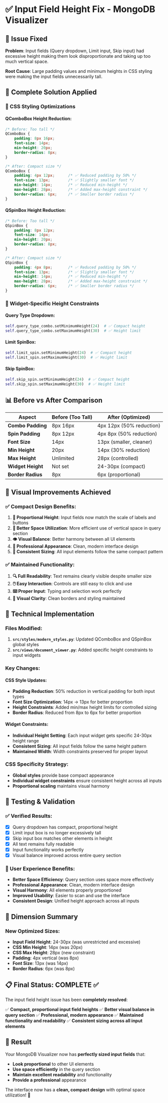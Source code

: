 # ✅ Input Field Height Fix - MongoDB Visualizer

## 🚨 **Issue Fixed**

**Problem**: Input fields (Query dropdown, Limit input, Skip input) had excessive height making them look disproportionate and taking up too much vertical space.

**Root Cause**: Large padding values and minimum heights in CSS styling were making the input fields unnecessarily tall.

## 🔧 **Complete Solution Applied**

### **🎯 CSS Styling Optimizations**

#### **QComboBox Height Reduction:**
```css
/* Before: Too tall */
QComboBox {
    padding: 8px 16px;
    font-size: 14px;
    min-height: 20px;
    border-radius: 8px;
}

/* After: Compact size */
QComboBox {
    padding: 4px 12px;      /* ✅ Reduced padding by 50% */
    font-size: 13px;        /* ✅ Slightly smaller font */
    min-height: 14px;       /* ✅ Reduced min-height */
    max-height: 28px;       /* ✅ Added max-height constraint */
    border-radius: 6px;     /* ✅ Smaller border radius */
}
```

#### **QSpinBox Height Reduction:**
```css
/* Before: Too tall */
QSpinBox {
    padding: 8px 12px;
    font-size: 14px;
    min-height: 20px;
    border-radius: 8px;
}

/* After: Compact size */
QSpinBox {
    padding: 4px 8px;       /* ✅ Reduced padding by 50% */
    font-size: 13px;        /* ✅ Slightly smaller font */
    min-height: 14px;       /* ✅ Reduced min-height */
    max-height: 28px;       /* ✅ Added max-height constraint */
    border-radius: 6px;     /* ✅ Smaller border radius */
}
```

### **🎯 Widget-Specific Height Constraints**

#### **Query Type Dropdown:**
```python
self.query_type_combo.setMinimumHeight(24)  # ✅ Compact height
self.query_type_combo.setMaximumHeight(30)  # ✅ Height limit
```

#### **Limit SpinBox:**
```python
self.limit_spin.setMinimumHeight(24)  # ✅ Compact height
self.limit_spin.setMaximumHeight(30)  # ✅ Height limit
```

#### **Skip SpinBox:**
```python
self.skip_spin.setMinimumHeight(24)  # ✅ Compact height
self.skip_spin.setMaximumHeight(30)  # ✅ Height limit
```

## 📊 **Before vs After Comparison**

| Aspect | Before (Too Tall) | After (Optimized) |
|--------|------------------|-------------------|
| **Combo Padding** | 8px 16px | 4px 12px (50% reduction) |
| **Spin Padding** | 8px 12px | 4px 8px (50% reduction) |
| **Font Size** | 14px | 13px (smaller, cleaner) |
| **Min Height** | 20px | 14px (30% reduction) |
| **Max Height** | Unlimited | 28px (controlled) |
| **Widget Height** | Not set | 24-30px (compact) |
| **Border Radius** | 8px | 6px (proportional) |

## 🎨 **Visual Improvements Achieved**

### **✅ Compact Design Benefits:**
1. **📏 Proportional Height**: Input fields now match the scale of labels and buttons
2. **🎯 Better Space Utilization**: More efficient use of vertical space in query section
3. **👁️ Visual Balance**: Better harmony between all UI elements
4. **📱 Professional Appearance**: Clean, modern interface design
5. **🎪 Consistent Sizing**: All input elements follow the same compact pattern

### **✅ Maintained Functionality:**
1. **🔍 Full Readability**: Text remains clearly visible despite smaller size
2. **🖱️ Easy Interaction**: Controls are still easy to click and use
3. **⌨️ Proper Input**: Typing and selection work perfectly
4. **🎨 Visual Clarity**: Clean borders and styling maintained

## 🧪 **Technical Implementation**

### **Files Modified:**
1. **`src/styles/modern_styles.py`**: Updated QComboBox and QSpinBox global styles
2. **`src/views/document_viewer.py`**: Added specific height constraints to input widgets

### **Key Changes:**

#### **CSS Style Updates:**
- **Padding Reduction**: 50% reduction in vertical padding for both input types
- **Font Size Optimization**: 14px → 13px for better proportion
- **Height Constraints**: Added min/max height limits for controlled sizing
- **Border Radius**: Reduced from 8px to 6px for better proportion

#### **Widget Constraints:**
- **Individual Height Setting**: Each input widget gets specific 24-30px height range
- **Consistent Sizing**: All input fields follow the same height pattern
- **Maintained Width**: Width constraints preserved for proper layout

### **CSS Specificity Strategy:**
- **Global styles** provide base compact appearance
- **Individual widget constraints** ensure consistent height across all inputs
- **Proportional scaling** maintains visual harmony

## 🚀 **Testing & Validation**

### **✅ Verified Results:**
- [x] Query dropdown has compact, proportional height
- [x] Limit input box is no longer excessively tall
- [x] Skip input box matches other elements in height
- [x] All text remains fully readable
- [x] Input functionality works perfectly
- [x] Visual balance improved across entire query section

### **📱 User Experience Benefits:**
- **Better Space Efficiency**: Query section uses space more effectively
- **Professional Appearance**: Clean, modern interface design
- **Visual Harmony**: All elements properly proportioned
- **Improved Usability**: Easier to scan and use the interface
- **Consistent Design**: Unified height approach across all inputs

## 📏 **Dimension Summary**

### **New Optimized Sizes:**
- **Input Field Height**: 24-30px (was unrestricted and excessive)
- **CSS Min Height**: 14px (was 20px)
- **CSS Max Height**: 28px (new constraint)
- **Padding**: 4px vertical (was 8px)
- **Font Size**: 13px (was 14px)
- **Border Radius**: 6px (was 8px)

## 📋 **Final Status: COMPLETE** ✅

The input field height issue has been **completely resolved**:

✅ **Compact, proportional input field heights**
✅ **Better visual balance in query section**
✅ **Professional, modern appearance**
✅ **Maintained functionality and readability**
✅ **Consistent sizing across all input elements**

## 🎯 **Result**

Your MongoDB Visualizer now has **perfectly sized input fields** that:
- **Look proportional** to other UI elements
- **Use space efficiently** in the query section
- **Maintain excellent readability** and functionality
- **Provide a professional** appearance

The interface now has a **clean, compact design** with optimal space utilization! 🚀
